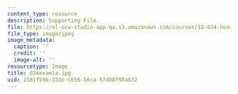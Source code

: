 ```yaml
---
content_type: resource
description: Supporting File.
file: https://ol-ocw-studio-app-qa.s3.amazonaws.com/courses/18-034-honors-differential-equations-spring-2004/1581f59b333ec65656ca57d88f98a832_034exam1a.jpg
file_type: image/jpeg
image_metadata:
  caption: ''
  credit: ''
  image-alt: ''
resourcetype: Image
title: 034exam1a.jpg
uid: 1581f59b-333e-c656-56ca-57d88f98a832
---
```

